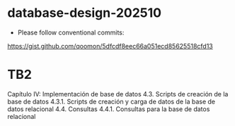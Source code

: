 # database-design-202510

- Please follow conventional commits:

https://gist.github.com/qoomon/5dfcdf8eec66a051ecd85625518cfd13

# TB2
Capítulo IV: Implementación de base de datos
4.3. Scripts de creación de la base de datos
4.3.1. Scripts de creación y carga de datos de la base de datos relacional
4.4. Consultas
4.4.1. Consultas para la base de datos relacional

